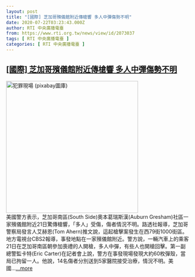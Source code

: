 ```yaml
---
layout: post
title: "[國際] 芝加哥殯儀館附近傳槍響 多人中彈傷勢不明"
date: 2020-07-22T03:23:43.000Z
author: RTI 中央廣播電臺
from: https://www.rti.org.tw/news/view/id/2073037
tags: [ RTI 中央廣播電臺 ]
categories: [ RTI 中央廣播電臺 ]
---
```

<!--1595388223000-->
[[國際] 芝加哥殯儀館附近傳槍響 多人中彈傷勢不明](https://www.rti.org.tw/news/view/id/2073037)
------

<div>
<img src="https://static.rti.org.tw/assets/thumbnails/2018/10/26/3c6cbbf448e929287d81de9992564361.jpg" width="360" alt="犯罪現場 (pixabay圖庫)" title="犯罪現場 (pixabay圖庫)"><br>美國警方表示，芝加哥南區(South Side)奧本葛瑞斯漢(Auburn Gresham)社區一家殯儀館附近21日驚傳槍響，「多人」受傷，傷者情況不明。路透社報導，芝加哥警察局發言人艾赫恩(Tom Ahern)推文說，這起槍擊案發生在西79街1000街區。地方電視台CBS2報導，事發地點在一家殯儀館附近。警方說，一輛汽車上的乘客21日在芝加哥南區朝參加喪禮的人開槍，多人中彈，有些人也開槍回擊。第一副總警監卡特(Eric Carter)在記者會上說，警方在事發現場發現大約60枚彈殼，當局已拘留一人。他說，14名傷者分別送到5家醫院接受治療，情況不明。美國...<a target="_blank" href="https://www.rti.org.tw/news/view/id/2073037">...more</a>
</div>
